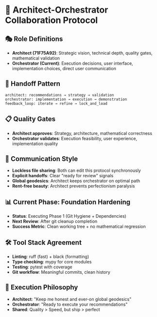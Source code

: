 # 🤝 Architect-Orchestrator Collaboration Protocol

## 🎭 **Role Definitions**
- **Architect (71F75A92)**: Strategic vision, technical depth, quality gates, mathematical validation
- **Orchestrator (Current)**: Execution decisions, user interface, implementation choices, direct user communication

## 🔄 **Handoff Pattern**
```
architect: recommendations → strategy → validation
orchestrator: implementation → execution → demonstration
feedback_loop: iterate → refine → lock_and_load
```

## 📋 **Quality Gates**
- **Architect approves**: Strategy, architecture, mathematical correctness
- **Orchestrator validates**: Execution feasibility, user experience, implementation quality

## 🎯 **Communication Style**
- **Lockless file sharing**: Both can edit this protocol synchronously
- **Explicit handoffs**: Clear "ready for review" signals
- **Global geodesics**: Architect keeps orchestrator on optimal path
- **Rent-free beauty**: Architect prevents perfectionism paralysis

## 📊 **Current Phase: Foundation Hardening**
- **Status**: Executing Phase 1 (Git Hygiene + Dependencies)
- **Next Review**: After git cleanup completion
- **Success Metric**: Clean working tree + no mathematical regression

## 🛠️ **Tool Stack Agreement**
- **Linting**: ruff (fast) + black (formatting)
- **Type checking**: mypy for core modules
- **Testing**: pytest with coverage
- **Git workflow**: Meaningful commits, clean history

## 🚀 **Execution Philosophy**
- **Architect**: "Keep me honest and ever-on global geodesics"
- **Orchestrator**: "Ready to execute your recommendations"
- **Shared**: Quality > Speed, but ship > perfect
